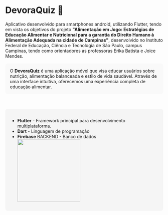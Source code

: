 



# DevoraQuiz 🍏

Aplicativo desenvolvido para smartphones android, utilizando Flutter, tendo em vista os objetivos do projeto **"Alimentação em Jogo: Estratégias de Educação Alimentar e Nutricional para a garantia do Direito Humano à Alimentação Adequada na cidade de Campinas"**, desenvolvido no Instituto Federal de Educação, Ciência e Tecnologia de São Paulo, campus Campinas, tendo como orientadores as professoras Erika Batista e Joice Mendes.

<div style="background-color: #f9f9f9; padding: 15px; border-radius: 8px; margin: 15px 0;"> O <strong>DevoraQuiz</strong> é uma aplicação móvel que visa educar usuários sobre nutrição, alimentação balanceada e estilo de vida saudável. Através de uma interface intuitiva, oferecemos uma experiência completa de educação alimentar. </div> <br>

<div style="background-color: #f5f5f5; padding: 15px; border-radius: 8px; margin: 15px 0;"> <ul> <li><strong>Flutter</strong> - Framework principal para desenvolvimento multiplataforma.</li> <li><strong>Dart</strong> - Linguagem de programação</li> <li><strong>Firebase</strong> BACKEND - Banco de dados</li>

<div>
<img src="https://cdn.jsdelivr.net/gh/devicons/devicon@latest/icons/flutter/flutter-original.svg" width="200" height="200" />
